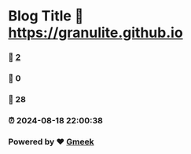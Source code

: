 # Blog Title :link: https://granulite.github.io 
### :page_facing_up: [2](https://granulite.github.io/tag.html) 
### :speech_balloon: 0 
### :hibiscus: 28 
### :alarm_clock: 2024-08-18 22:00:38 
### Powered by :heart: [Gmeek](https://github.com/Meekdai/Gmeek)
